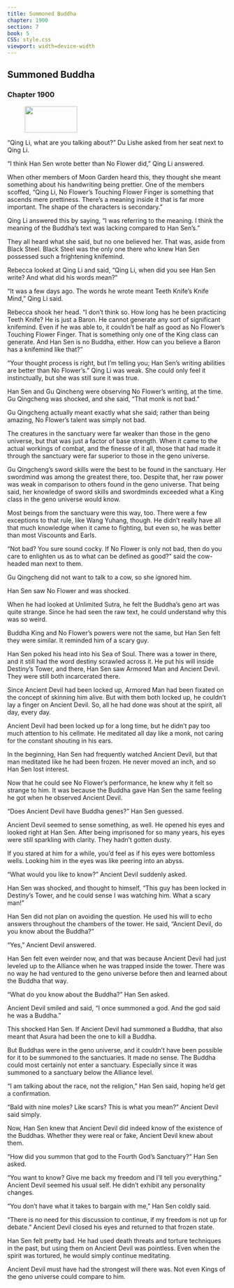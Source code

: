 ```yaml
---
title: Summoned Buddha
chapter: 1900
section: 7
book: 5
CSS: style.css
viewport: width=device-width
---
```


## Summoned Buddha

### Chapter 1900

<figure>
	<img src="../Images/gem.gif" alt="" id="gem" width="120" height="60" />
</figure>

“Qing Li, what are you talking about?” Du Lishe asked from her seat next to Qing Li.

“I think Han Sen wrote better than No Flower did,” Qing Li answered.

When other members of Moon Garden heard this, they thought she meant something about his handwriting being prettier. One of the members scoffed, “Qing Li, No Flower’s Touching Flower Finger is something that ascends mere prettiness. There’s a meaning inside it that is far more important. The shape of the characters is secondary.”

Qing Li answered this by saying, “I was referring to the meaning. I think the meaning of the Buddha’s text was lacking compared to Han Sen’s.”

They all heard what she said, but no one believed her. That was, aside from Black Steel. Black Steel was the only one there who knew Han Sen possessed such a frightening knifemind.

Rebecca looked at Qing Li and said, “Qing Li, when did you see Han Sen write? And what did his words mean?”

“It was a few days ago. The words he wrote meant Teeth Knife’s Knife Mind,” Qing Li said.

Rebecca shook her head. “I don’t think so. How long has he been practicing Teeth Knife? He is just a Baron. He cannot generate any sort of significant knifemind. Even if he was able to, it couldn’t be half as good as No Flower’s Touching Flower Finger. That is something only one of the King class can generate. And Han Sen is no Buddha, either. How can you believe a Baron has a knifemind like that?”

“Your thought process is right, but I’m telling you; Han Sen’s writing abilities are better than No Flower’s.” Qing Li was weak. She could only feel it instinctually, but she was still sure it was true.

Han Sen and Gu Qincheng were observing No Flower’s writing, at the time. Gu Qingcheng was shocked, and she said, “That monk is not bad.”

Gu Qingcheng actually meant exactly what she said; rather than being amazing, No Flower’s talent was simply not bad.

The creatures in the sanctuary were far weaker than those in the geno universe, but that was just a factor of base strength. When it came to the actual workings of combat, and the finesse of it all, those that had made it through the sanctuary were far superior to those in the geno universe.

Gu Qingcheng’s sword skills were the best to be found in the sanctuary. Her swordmind was among the greatest there, too. Despite that, her raw power was weak in comparison to others found in the geno universe. That being said, her knowledge of sword skills and swordminds exceeded what a King class in the geno universe would know.

Most beings from the sanctuary were this way, too. There were a few exceptions to that rule, like Wang Yuhang, though. He didn’t really have all that much knowledge when it came to fighting, but even so, he was better than most Viscounts and Earls.

“Not bad? You sure sound cocky. If No Flower is only not bad, then do you care to enlighten us as to what can be defined as good?” said the cow-headed man next to them.

Gu Qingcheng did not want to talk to a cow, so she ignored him.

Han Sen saw No Flower and was shocked.

When he had looked at Unlimited Sutra, he felt the Buddha’s geno art was quite strange. Since he had seen the raw text, he could understand why this was so weird.

Buddha King and No Flower’s powers were not the same, but Han Sen felt they were similar. It reminded him of a scary guy.

Han Sen poked his head into his Sea of Soul. There was a tower in there, and it still had the word destiny scrawled across it. He put his will inside Destiny’s Tower, and there, Han Sen saw Armored Man and Ancient Devil. They were still both incarcerated there.

Since Ancient Devil had been locked up, Armored Man had been fixated on the concept of skinning him alive. But with them both locked up, he couldn’t lay a finger on Ancient Devil. So, all he had done was shout at the spirit, all day, every day.

Ancient Devil had been locked up for a long time, but he didn’t pay too much attention to his cellmate. He meditated all day like a monk, not caring for the constant shouting in his ears.

In the beginning, Han Sen had frequently watched Ancient Devil, but that man meditated like he had been frozen. He never moved an inch, and so Han Sen lost interest.

Now that he could see No Flower’s performance, he knew why it felt so strange to him. It was because the Buddha gave Han Sen the same feeling he got when he observed Ancient Devil.

“Does Ancient Devil have Buddha genes?” Han Sen guessed.

Ancient Devil seemed to sense something, as well. He opened his eyes and looked right at Han Sen. After being imprisoned for so many years, his eyes were still sparkling with clarity. They hadn’t gotten dusty.

If you stared at him for a while, you’d feel as if his eyes were bottomless wells. Looking him in the eyes was like peering into an abyss.

“What would you like to know?” Ancient Devil suddenly asked.

Han Sen was shocked, and thought to himself, “This guy has been locked in Destiny’s Tower, and he could sense I was watching him. What a scary man!”

Han Sen did not plan on avoiding the question. He used his will to echo answers throughout the chambers of the tower. He said, “Ancient Devil, do you know about the Buddha?”

“Yes,” Ancient Devil answered.

Han Sen felt even weirder now, and that was because Ancient Devil had just leveled up to the Alliance when he was trapped inside the tower. There was no way he had ventured to the geno universe before then and learned about the Buddha that way.

“What do you know about the Buddha?” Han Sen asked.

Ancient Devil smiled and said, “I once summoned a god. And the god said he was a Buddha.”

This shocked Han Sen. If Ancient Devil had summoned a Buddha, that also meant that Asura had been the one to kill a Buddha.

But Buddhas were in the geno universe, and it couldn’t have been possible for it to be summoned to the sanctuaries. It made no sense. The Buddha could most certainly not enter a sanctuary. Especially since it was summoned to a sanctuary below the Alliance level.

“I am talking about the race, not the religion,” Han Sen said, hoping he’d get a confirmation.

“Bald with nine moles? Like scars? This is what you mean?” Ancient Devil said simply.

Now, Han Sen knew that Ancient Devil did indeed know of the existence of the Buddhas. Whether they were real or fake, Ancient Devil knew about them.

“How did you summon that god to the Fourth God’s Sanctuary?” Han Sen asked.

“You want to know? Give me back my freedom and I’ll tell you everything.” Ancient Devil seemed his usual self. He didn’t exhibit any personality changes.

“You don’t have what it takes to bargain with me,” Han Sen coldly said.

“There is no need for this discussion to continue, if my freedom is not up for debate.” Ancient Devil closed his eyes and returned to that frozen state.

Han Sen felt pretty bad. He had used death threats and torture techniques in the past, but using them on Ancient Devil was pointless. Even when the spirit was tortured, he would simply continue meditating.

Ancient Devil must have had the strongest will there was. Not even Kings of the geno universe could compare to him.